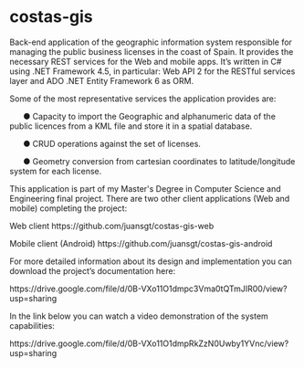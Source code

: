 # costas-gis
Back-end application of the geographic information system responsible for managing the public business licenses in the coast of Spain. It provides the necessary REST services for the Web and mobile apps. It’s written in C# using .NET Framework 4.5, in particular: Web API 2 for the RESTful services layer and ADO .NET Entity Framework 6 as ORM.
<p></p>
Some of the most representative services the application provides are:
<p></p>
&nbsp;&nbsp;&nbsp;&nbsp;&nbsp;&nbsp;● Capacity to import the Geographic and alphanumeric data of the public licences from a KML file and store it in a spatial database.
<p></p>
&nbsp;&nbsp;&nbsp;&nbsp;&nbsp;&nbsp;● CRUD operations against the set of licenses.<p></p>
&nbsp;&nbsp;&nbsp;&nbsp;&nbsp;&nbsp;● Geometry conversion from cartesian coordinates to latitude/longitude system for each license.<p></p>


This application is part of my Master's Degree in Computer Science and Engineering final project. There are two other client applications (Web and mobile) completing the project:
<p></p>
Web client https://github.com/juansgt/costas-gis-web
<p></p>
Mobile client (Android) https://github.com/juansgt/costas-gis-android
<p></p>
For more detailed information about its design and implementation you can download the project’s documentation here:
<p></p>
https://drive.google.com/file/d/0B-VXo11O1dmpc3Vma0tQTmJIR00/view?usp=sharing
<p></p>
In the link below you can watch a video demonstration of the system capabilities:  
<p></p>
https://drive.google.com/file/d/0B-VXo11O1dmpRkZzN0Uwby1YVnc/view?usp=sharing
